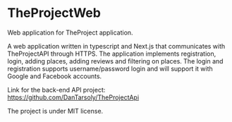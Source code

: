 # TheProjectWeb

Web application for TheProject application.

A web application written in typescript and Next.js that communicates with TheProjectAPI through HTTPS.
The application implements registration, login, adding places, adding reviews and filtering on places.
The login and registration supports username/password login and will support it with Google and Facebook accounts.

Link for the back-end API project: https://github.com/DanTarsoly/TheProjectApi

The project is under MIT license.
